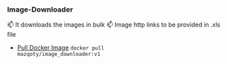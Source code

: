 ### Image-Downloader
📫  It downloads the images in bulk
📫  Image http links to be provided in .xls file
* [Pull Docker Image](https://hub.docker.com/r/mazqoty/image_downloader/tags) <code>docker pull mazqoty/image_downloader:v1</code>
